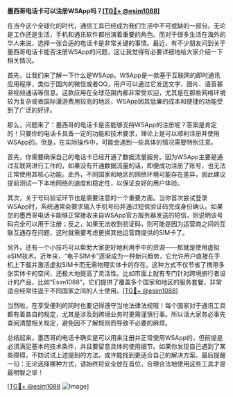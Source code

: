 **墨西哥电话卡可以注册WSApp吗？[[TG💪+ @esim1088](https://t.me/s/esim1088)]**

在当今这个全球化的时代，通信工具已经成为我们生活中不可或缺的一部分。无论是工作还是生活，手机和通讯软件都扮演着重要的角色。而对于很多生活在海外的华人来说，选择一张合适的电话卡是非常关键的事情。最近，有不少朋友问到关于墨西哥电话卡能否注册WSApp的问题，这让我觉得有必要详细地给大家介绍一下相关情况。

首先，让我们来了解一下什么是WSApp。WSApp是一款基于互联网的即时通讯应用程序，类似于国内的微信或者QQ，用户可以通过它发送文字、图片、语音甚至视频通话等信息。这款应用在全球范围内都非常受欢迎，尤其是在那些网络环境较为复杂或者国际漫游费用较高的地区，WSApp因其低廉的成本和便捷的功能受到了广泛的好评。

那么，问题来了：墨西哥的电话卡是否能够支持WSApp的注册呢？答案是肯定的！只要你的电话卡具备一定的功能和技术要求，理论上是可以顺利注册并使用WSApp的。但是，在实际操作中，可能会遇到一些具体的情况需要特别注意。

首先，你需要确保自己的电话卡已经开通了数据流量服务。因为WSApp主要是通过互联网进行工作的，如果没有开通数据流量的话，即便成功注册了账号，也无法正常使用其核心功能。此外，不同国家和地区的网络环境可能存在差异，因此建议提前测试一下本地网络的速度和稳定性，以保证良好的用户体验。

其次，关于号码验证环节也是需要注意的一个重要方面。当你首次尝试登录WSApp时，系统通常会要求输入手机号码并通过短信验证码完成身份确认。如果您的墨西哥电话卡能够正常接收来自WSApp官方服务器发送的短信，则说明该号码完全可以用于注册；反之，如果无法收到验证码，则可能是因为运营商之间的互联互通存在问题，这时就需要考虑更换其他运营商提供的SIM卡了。

另外，还有一个小技巧可以帮助大家更好地利用手中的资源——那就是使用虚拟eSIM技术。近年来，“电子SIM卡”逐渐成为一种新兴趋势，它允许用户直接在手机上下载并激活虚拟SIM卡而无需物理实体卡的存在。这种方式不仅节省了携带多张实体卡的空间，还极大地提高了灵活性。比如市面上就有专门针对跨境旅行者设计的产品，比如“Esim1088”，它们提供了覆盖多个国家和地区的服务套餐，非常适合经常往返于不同国家之间的人士使用。[[TG💪+ @esim1088](https://t.me/s/esim1088)]

当然啦，在享受便利的同时也要记得遵守当地法律法规哦！每个国家对于通讯工具都有着各自的规定，尤其是涉及到跨境业务时更需谨慎行事。所以请大家务必事先查阅清楚相关规定，避免因不了解规则而导致不必要的麻烦。

总结起来，墨西哥的电话卡确实是可以用来注册并正常使用WSApp的，但前提是必须满足基本的技术条件，并且要留意具体的使用细节。如果你发现自己遇到了某些障碍，不妨试试上述提到的方法，或许能找到更适合自己的解决方案。最后提醒一句：无论选择哪种方式，请始终将安全放在首位，合理合法地使用这些工具才是最明智之举！

[[TG💪+ @esim1088](https://t.me/s/esim1088) ![Image](https://i.postimg.cc/4NQfJmqS/Snipaste-2025-05-13-00-14-12.png)]